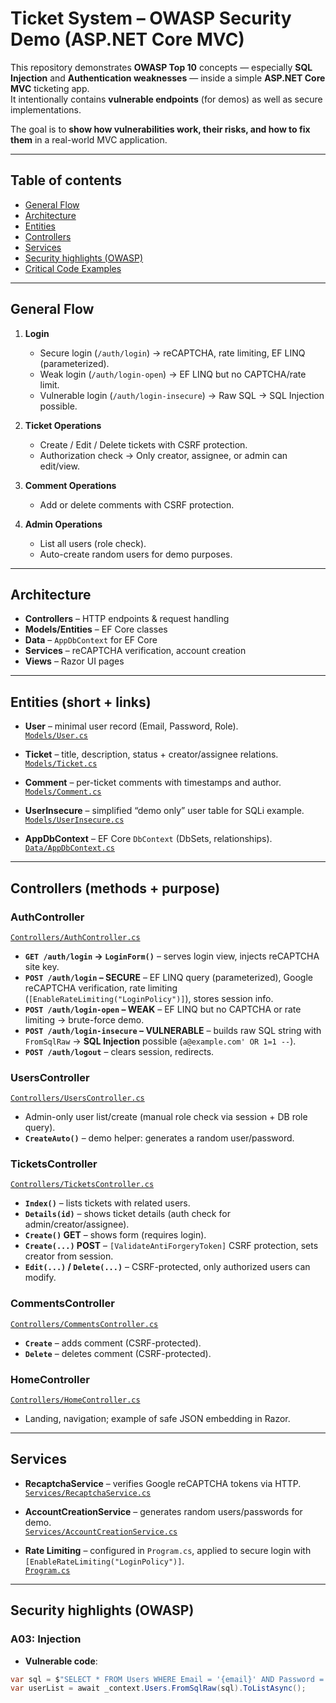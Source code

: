 # Ticket System – OWASP Security Demo (ASP.NET Core MVC)

This repository demonstrates **OWASP Top 10** concepts — especially **SQL Injection** and **Authentication weaknesses** — inside a simple **ASP.NET Core MVC** ticketing app.  
It intentionally contains **vulnerable endpoints** (for demos) as well as secure implementations.

The goal is to **show how vulnerabilities work, their risks, and how to fix them** in a real-world MVC application.

---

## Table of contents

- [General Flow](#general-flow)
- [Architecture](#architecture)
- [Entities](#entities-short--links)
- [Controllers](#controllers-methods--purpose)
- [Services](#services)
- [Security highlights (OWASP)](#security-highlights-owasp)
- [Critical Code Examples](#critical-code-examples)

---

## General Flow

1. **Login**
   - Secure login (`/auth/login`) → reCAPTCHA, rate limiting, EF LINQ (parameterized).
   - Weak login (`/auth/login-open`) → EF LINQ but no CAPTCHA/rate limit.
   - Vulnerable login (`/auth/login-insecure`) → Raw SQL → SQL Injection possible.
   
2. **Ticket Operations**
   - Create / Edit / Delete tickets with CSRF protection.
   - Authorization check → Only creator, assignee, or admin can edit/view.

3. **Comment Operations**
   - Add or delete comments with CSRF protection.

4. **Admin Operations**
   - List all users (role check).
   - Auto-create random users for demo purposes.

---

## Architecture

- **Controllers** – HTTP endpoints & request handling  
- **Models/Entities** – EF Core classes  
- **Data** – `AppDbContext` for EF Core  
- **Services** – reCAPTCHA verification, account creation  
- **Views** – Razor UI pages

---

## Entities (short + links)

- **User** – minimal user record (Email, Password, Role).  
  [`Models/User.cs`](TicketSystem/Models/User.cs)

- **Ticket** – title, description, status + creator/assignee relations.  
  [`Models/Ticket.cs`](TicketSystem/Models/Ticket.cs)

- **Comment** – per-ticket comments with timestamps and author.  
  [`Models/Comment.cs`](TicketSystem/Models/Comment.cs)

- **UserInsecure** – simplified “demo only” user table for SQLi example.  
  [`Models/UserInsecure.cs`](TicketSystem/Models/UserInsecure.cs)

- **AppDbContext** – EF Core `DbContext` (DbSets, relationships).  
  [`Data/AppDbContext.cs`](TicketSystem/Data/AppDbContext.cs)

---

## Controllers (methods + purpose)

### AuthController
[`Controllers/AuthController.cs`](TicketSystem/Controllers/AuthController.cs)

- **`GET /auth/login` → `LoginForm()`** – serves login view, injects reCAPTCHA site key.
- **`POST /auth/login` – SECURE** – EF LINQ query (parameterized), Google reCAPTCHA verification, rate limiting (`[EnableRateLimiting("LoginPolicy")]`), stores session info.
- **`POST /auth/login-open` – WEAK** – EF LINQ but no CAPTCHA or rate limiting → brute-force demo.
- **`POST /auth/login-insecure` – VULNERABLE** – builds raw SQL string with `FromSqlRaw` → **SQL Injection** possible (`a@example.com' OR 1=1 --`).
- **`POST /auth/logout`** – clears session, redirects.

### UsersController
[`Controllers/UsersController.cs`](TicketSystem/Controllers/UsersController.cs)

- Admin-only user list/create (manual role check via session + DB role query).
- **`CreateAuto()`** – demo helper: generates a random user/password.

### TicketsController
[`Controllers/TicketsController.cs`](TicketSystem/Controllers/TicketsController.cs)

- **`Index()`** – lists tickets with related users.
- **`Details(id)`** – shows ticket details (auth check for admin/creator/assignee).
- **`Create()` GET** – shows form (requires login).
- **`Create(...)` POST** – `[ValidateAntiForgeryToken]` CSRF protection, sets creator from session.
- **`Edit(...)` / `Delete(...)`** – CSRF-protected, only authorized users can modify.

### CommentsController
[`Controllers/CommentsController.cs`](TicketSystem/Controllers/CommentsController.cs)

- **`Create`** – adds comment (CSRF-protected).
- **`Delete`** – deletes comment (CSRF-protected).

### HomeController
[`Controllers/HomeController.cs`](TicketSystem/Controllers/HomeController.cs)

- Landing, navigation; example of safe JSON embedding in Razor.

---

## Services

- **RecaptchaService** – verifies Google reCAPTCHA tokens via HTTP.  
  [`Services/RecaptchaService.cs`](TicketSystem/Services/RecaptchaService.cs)

- **AccountCreationService** – generates random users/passwords for demo.  
  [`Services/AccountCreationService.cs`](TicketSystem/Services/AccountCreationService.cs)

- **Rate Limiting** – configured in `Program.cs`, applied to secure login with `[EnableRateLimiting("LoginPolicy")]`.  
  [`Program.cs`](TicketSystem/Program.cs)

---

## Security highlights (OWASP)

### **A03: Injection**
- **Vulnerable code**:
```csharp
var sql = $"SELECT * FROM Users WHERE Email = '{email}' AND Password = '{password}'";
var userList = await _context.Users.FromSqlRaw(sql).ToListAsync();
